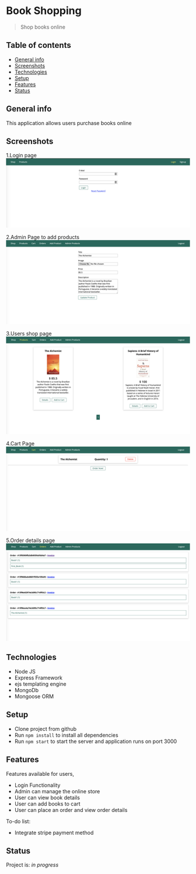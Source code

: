 # Book Shopping

> Shop books online

## Table of contents

* [General info](#general-info)
* [Screenshots](#screenshots)
* [Technologies](#technologies)
* [Setup](#setup)
* [Features](#features)
* [Status](#status)

## General info

This application allows users purchase books online

## Screenshots

1.Login page
![Example screenshot](./screenshots/loginPage.png)

2.Admin Page to add products
![Example screenshot](./screenshots/addProduct.png)

3.Users shop page
![Example screenshot](./screenshots/adminProducts.png)

4.Cart Page
![Example screenshot](./screenshots/cartPage.png)

5.Order details page
![Example screenshot](./screenshots/orderPage.png)


## Technologies

* Node JS
* Express Framework
* ejs templating engine
* MongoDb
* Mongoose ORM


## Setup

* Clone project from github
* Run `npm install` to install all dependencies
* Run `npm start` to start the server and application runs on port 3000


## Features

Features available for users,

* Login Functionality 
* Admin can manage the online store
* User can view book details
* User can add books to cart
* User can place an order and view order details

To-do list:

* Integrate stripe payment method

## Status

Project is: _in progress_
